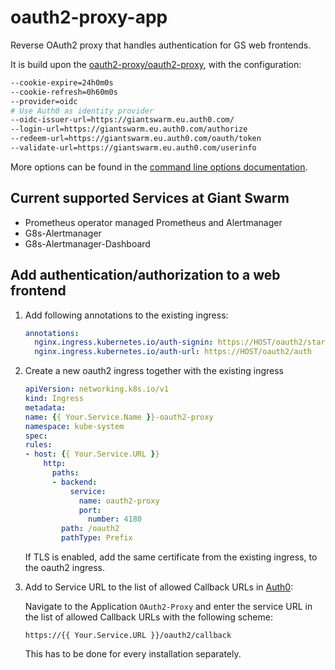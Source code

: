 # oauth2-proxy-app

Reverse OAuth2 proxy that handles authentication for GS web frontends.

It is build upon the [oauth2-proxy/oauth2-proxy](https://github.com/oauth2-proxy/oauth2-proxy), with the configuration:

```bash
--cookie-expire=24h0m0s
--cookie-refresh=0h60m0s
--provider=oidc
# Use Auth0 as identity provider
--oidc-issuer-url=https://giantswarm.eu.auth0.com/
--login-url=https://giantswarm.eu.auth0.com/authorize
--redeem-url=https://giantswarm.eu.auth0.com/oauth/token
--validate-url=https://giantswarm.eu.auth0.com/userinfo
```

More options can be found in the [command line options documentation](https://oauth2-proxy.github.io/oauth2-proxy/docs/configuration/overview/#command-line-options).

## Current supported Services at Giant Swarm

- Prometheus operator managed Prometheus and Alertmanager
- G8s-Alertmanager
- G8s-Alertmanager-Dashboard

## Add authentication/authorization to a web frontend

1. Add following annotations to the existing ingress:

    ```yaml
    annotations:
      nginx.ingress.kubernetes.io/auth-signin: https://HOST/oauth2/start
      nginx.ingress.kubernetes.io/auth-url: https://HOST/oauth2/auth
    ```

2. Create a new oauth2 ingress together with the existing ingress

    ```yaml
    apiVersion: networking.k8s.io/v1
    kind: Ingress
    metadata:
    name: {{ Your.Service.Name }}-oauth2-proxy
    namespace: kube-system
    spec:
    rules:
    - host: {{ Your.Service.URL }}
        http:
          paths:
          - backend:
              service:
                name: oauth2-proxy
                port:
                  number: 4180
            path: /oauth2
            pathType: Prefix
    ```

    If TLS is enabled, add the same certificate from the existing ingress, to the oauth2 ingress.

3. Add to Service URL to the list of allowed Callback URLs in [Auth0](https://manage.auth0.com/#/):

    Navigate to the Application `OAuth2-Proxy` and enter the service URL in the
    list of allowed Callback URLs with the following scheme:

    ```nohighlight
    https://{{ Your.Service.URL }}/oauth2/callback
    ```

    This has to be done for every installation separately.
